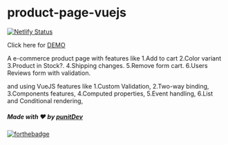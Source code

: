 # product-page-vuejs
[![Netlify Status](https://api.netlify.com/api/v1/badges/9a08ae3a-b54f-418b-af3a-3d5acc3ec91d/deploy-status)](https://app.netlify.com/sites/vuejs-products/deploys)

Click here for [DEMO](https://vuejs-products.netlify.app/)

A e-commerce product page with features like 
1.Add to cart
2.Color variant
3.Product in Stock?.
4.Shipping changes.
5.Remove form cart.
6.Users Reviews form with validation.

and using VueJS features like
1.Custom Validation, 
2.Two-way binding,
3.Components features,
4.Computed properties,
5.Event handling,
6.List and Conditional rendering,


##### Made with ♥ by <a href="https://github.com/punitkmryh">punitDev</a>
[![forthebadge](https://forthebadge.com/images/badges/built-with-love.svg)](https://github.com/punitkmryh)
